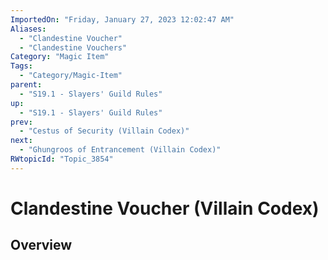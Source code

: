 ```yaml
---
ImportedOn: "Friday, January 27, 2023 12:02:47 AM"
Aliases:
  - "Clandestine Voucher"
  - "Clandestine Vouchers"
Category: "Magic Item"
Tags:
  - "Category/Magic-Item"
parent:
  - "S19.1 - Slayers' Guild Rules"
up:
  - "S19.1 - Slayers' Guild Rules"
prev:
  - "Cestus of Security (Villain Codex)"
next:
  - "Ghungroos of Entrancement (Villain Codex)"
RWtopicId: "Topic_3854"
---
```

# Clandestine Voucher (Villain Codex)
## Overview
